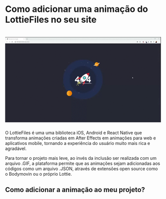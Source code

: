 # Como adicionar uma animação do LottieFiles no seu site

<h1 align = center>
    <img src="public/motion.gif">
</h1>

O LottieFiles é uma uma biblioteca iOS, Android e React Native que transforma animações criadas em After Effects em animações para web e aplicativos mobile, tornando a experiência do usuário muito mais rica e agradável.

Para tornar o projeto mais leve, ao invés da inclusão ser realizada com um arquivo .GIF, a plataforma permite que as animações sejam adicionadas aos códigos como um arquivo .JSON, através de extensões open source como o Bodymovin ou o próprio Lottie.

## Como adicionar a animação ao meu projeto? 

